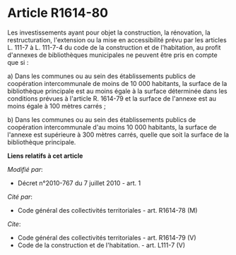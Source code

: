 # Article R1614-80

Les investissements ayant pour objet la construction, la rénovation, la restructuration, l'extension ou la mise en
accessibilité prévu par les articles L. 111-7 à L. 111-7-4 du code de la construction et de l'habitation, au profit d'annexes
de bibliothèques municipales ne peuvent être pris en compte que si : 

a) Dans les communes ou au sein des établissements publics de coopération intercommunale de moins de 10 000 habitants, la
surface de la bibliothèque principale est au moins égale à la surface déterminée dans les conditions prévues à l'article R.
1614-79 et la surface de l'annexe est au moins égale à 100 mètres carrés ; 

b) Dans les communes ou au sein des établissements publics de coopération intercommunale d'au moins 10 000 habitants, la
surface de l'annexe est supérieure à 300 mètres carrés, quelle que soit la surface de la bibliothèque principale.

**Liens relatifs à cet article**

_Modifié par_:

  - Décret n°2010-767 du 7 juillet 2010 - art. 1

_Cité par_:

  - Code général des collectivités territoriales - art. R1614-78 (M)

_Cite_:

  - Code général des collectivités territoriales - art. R1614-79 (V)
  - Code de la construction et de l'habitation. - art. L111-7 (V)
